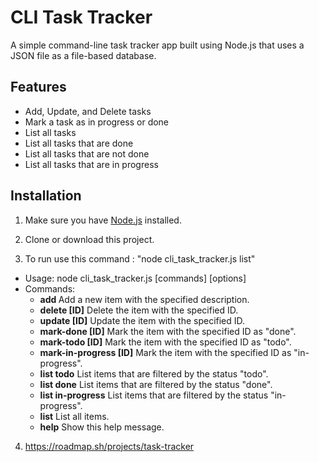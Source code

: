 # CLI Task Tracker

A simple command-line task tracker app built using Node.js that uses a JSON file as a file-based database.

## Features

- Add, Update, and Delete tasks
- Mark a task as in progress or done
- List all tasks
- List all tasks that are done
- List all tasks that are not done
- List all tasks that are in progress

## Installation

1. Make sure you have [Node.js](https://nodejs.org) installed.

2. Clone or download this project.

3. To run use this command : "node cli_task_tracker.js list"
  - Usage: node cli_task_tracker.js [commands] [options]
  - Commands:
      - **add <Description>**           Add a new item with the specified description.
      - **delete [ID]**                Delete the item with the specified ID.
      - **update [ID]**                Update the item with the specified ID.
      - **mark-done [ID]**             Mark the item with the specified ID as "done".
      - **mark-todo [ID]**             Mark the item with the specified ID as "todo".
      - **mark-in-progress [ID]**      Mark the item with the specified ID as "in-progress".
      - **list todo**                  List items that are filtered by the status "todo".
      - **list done**                  List items that are filtered by the status "done".
      - **list in-progress**           List items that are filtered by the status "in-progress".
      - **list**                       List all items.
      - **help**                       Show this help message.


4. https://roadmap.sh/projects/task-tracker
